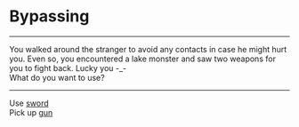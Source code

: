 # Bypassing
---

You walked around the stranger to avoid any contacts in case he might hurt you. Even so, you encountered a lake monster and saw two weapons for you to fight back. Lucky you -_-  
What do you want to use? 

---
Use [sword](sword.md)  
Pick up [gun](gun.md)